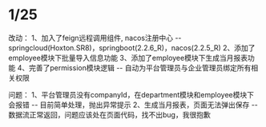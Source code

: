 # 1/25
改动：
1、加入了feign远程调用组件, nacos注册中心
        -- springcloud(Hoxton.SR8)，springboot(2.2.6_R)，nacos(2.2.5_R)
2、添加了employee模块下批量导入信息功能
3、添加了employee模块下生成当月报表功能
4、完善了permission模块逻辑
        -- 自动为平台管理员与企业管理员绑定所有相关权限

问题：
1、平台管理员没有companyId，在department模块和employee模块下会报错
        -- 目前简单处理，抛出异常提示
2、生成当月报表，页面无法弹出保存
        -- 数据流正常返回，问题应该处在页面代码，找不出bug，我很抱歉
